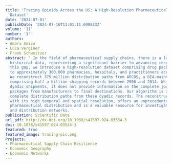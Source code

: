 ```yaml
---
title: 'Tracing Opioids Across the US: A High-Resolution Pharmaceutical Distribution
  Dataset'
date: '2024-07-01'
publishDate: '2024-07-16T11:01:11.698833Z'
volume: '11'
number: '1'
authors:
- Ambra Amico
- Luca Verginer
- Frank Schweitzer
abstract: ' In the field of pharmaceutical supply chains, there is a lack of comprehensive
  historical data, representing a significant barrier to advancing research. To address
  this gap, we introduce a high-resolution dataset comprising drug packages distributed
  to approximately 300,000 pharmacies, hospitals, and practitioners across the US.
  We reconstruct 375 million distribution paths from ARCOS, a DEA-maintained database
  comprising half a billion shipping records between 2006 and 2014. While ARCOS tracks
  dyadic shipments, it does not provide information on the complete journey of single
  packages from manufacturers to final destinations. Our algorithm is able to reconstruct
  complete distribution paths from these dyadic records. The reconstructed dataset,
  with its high temporal and spatial resolution, offers an unprecedented view of US
  pharmaceutical distribution and is a valuable resource for investigating supply
  and distribution networks. '
publication: Scientific Data
url_pdf: http://dx.doi.org/10.1038/s41597-024-03534-3
doi: 10.1038/s41597-024-03534-3
featured: true
featured_image: tracing-pic.png
Projects:
- Pharmaceutical Supply Chain Resilience
- Economic Geography
- Economic Networks
---
```

